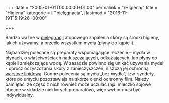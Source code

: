+++
date = "2005-01-01T00:00:00+01:00"
permalink = "/Higiena/"
title = "Higiena"
kategorie = [ "pielęgnacja",]
lastmod = "2016-11-19T15:19:26+00:00"

+++

Bardzo ważne w [pielęgnacji](/atopedia/Pielęgnacja) atopowego zapalenia skóry są środki higieny, jakich używamy, a przede wszystkim mydła (płyny do kąpieli).

Najbardziej polecane są preparaty wspomagające leczenie – mydła w płynach, o właściwościach natłuszczających, odkażających, lub płyny do kąpieli zmiękczające wodę. W zasadzie powinno się unikać używania mydeł - oprócz oczyszczania skóry z zanieczyszczeń, niszczą jej ochronną [warstwę lipidową](/atopedia/Płaszcz_lipidowy). Godne polecenia są mydła „bez mydła”, tzw. syndety, które po umyciu pozostawiaja na skórze cienki ochronny film. Należy pamiętać, że część z nich również może uczulać (np. mleczko sojowe obecne w składzie niektórych preparatów), więc wybór musi być indywidualny.
